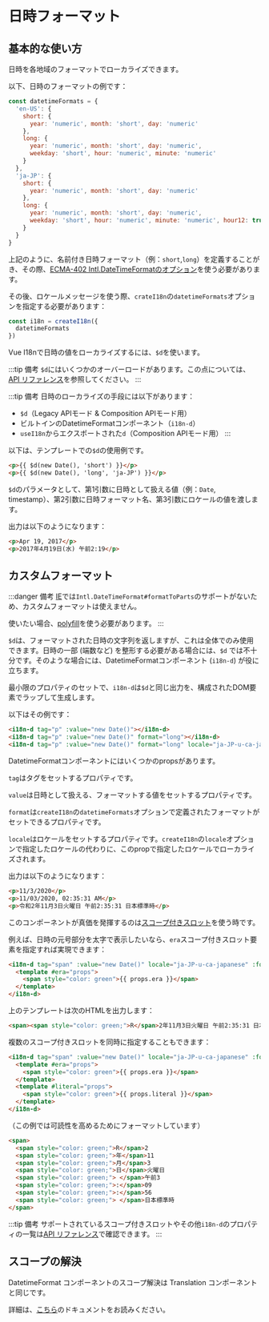 # 日時フォーマット

## 基本的な使い方
日時を各地域のフォーマットでローカライズできます。

以下、日時のフォーマットの例です：

```js
const datetimeFormats = {
  'en-US': {
    short: {
      year: 'numeric', month: 'short', day: 'numeric'
    },
    long: {
      year: 'numeric', month: 'short', day: 'numeric',
      weekday: 'short', hour: 'numeric', minute: 'numeric'
    }
  },
  'ja-JP': {
    short: {
      year: 'numeric', month: 'short', day: 'numeric'
    },
    long: {
      year: 'numeric', month: 'short', day: 'numeric',
      weekday: 'short', hour: 'numeric', minute: 'numeric', hour12: true
    }
  }
}
```

上記のように、名前付き日時フォーマット（例：`short`,`long`）を定義することがき、その際、[ECMA-402 Intl.DateTimeFormatのオプション](https://tc39.es/ecma402/#datetimeformat-objects)を使う必要があります。

その後、ロケールメッセージを使う際、`crateI18n`の`datetimeFormats`オプションを指定する必要があります：

```js
const i18n = createI18n({
  datetimeFormats
})
```

Vue I18nで日時の値をローカライズするには、`$d`を使います。

:::tip 備考
`$d`にはいくつかのオーバーロードがあります。この点については、[API リファレンス](../../api/injection#d-value)を参照してください。
:::

:::tip 備考
日時のローカライズの手段には以下があります：

- `$d`（Legacy APIモード & Composition APIモード用）
- ビルトインのDatetimeFormatコンポーネント（`i18n-d`）
- `useI18n`からエクスポートされた`d`（Composition APIモード用）
:::

以下は、テンプレートでの`$d`の使用例です。

```html
<p>{{ $d(new Date(), 'short') }}</p>
<p>{{ $d(new Date(), 'long', 'ja-JP') }}</p>
```

`$d`のパラメータとして、第1引数に日時として扱える値（例：`Date`, timestamp）、第2引数に日時フォーマット名、第3引数にロケールの値を渡します。

出力は以下のようになります：

```html
<p>Apr 19, 2017</p>
<p>2017年4月19日(水) 午前2:19</p>
```

## カスタムフォーマット

:::danger 備考
[IE](https://developer.mozilla.org/en-US/docs/Web/JavaScript/Reference/Global_Objects/Intl/DateTimeFormat/formatToParts)では`Intl.DateTimeFormat#formatToParts`のサポートがないため、カスタムフォーマットは使えません。

使いたい場合、[polyfill](https://github.com/formatjs/formatjs/tree/main/packages/intl-datetimeformat)を使う必要があります。
:::

`$d`は、フォーマットされた日時の文字列を返しますが、これは全体でのみ使用できます。日時の一部 (端数など) を整形する必要がある場合には、`$d` では不十分です。そのような場合には、DatetimeFormatコンポーネント (`i18n-d`) が役に立ちます。

最小限のプロパティのセットで、`i18n-d`は`$d`と同じ出力を、構成されたDOM要素でラップして生成します。

以下はその例です：

```html
<i18n-d tag="p" :value="new Date()"></i18n-d>
<i18n-d tag="p" :value="new Date()" format="long"></i18n-d>
<i18n-d tag="p" :value="new Date()" format="long" locale="ja-JP-u-ca-japanese"></i18n-d>
```

DatetimeFormatコンポーネントにはいくつかのpropsがあります。

`tag`はタグをセットするプロパティです。

`value`は日時として扱える、フォーマットする値をセットするプロパティです。

`format`は`createI18n`の`datetimeFormats`オプションで定義されたフォーマットがセットできるプロパティです。

`locale`はロケールをセットするプロパティです。`createI18n`の`locale`オプションで指定したロケールの代わりに、このpropで指定したロケールでローカライズされます。

出力は以下のようになります：

```html
<p>11/3/2020</p>
<p>11/03/2020, 02:35:31 AM</p>
<p>令和2年11月3日火曜日 午前2:35:31 日本標準時</p>
```

このコンポーネントが真価を発揮するのは[スコープ付きスロット](https://v3.vuejs.org/guide/component-slots.html#scoped-slots)を使う時です。

例えば、日時の元号部分を太字で表示したいなら、`era`スコープ付きスロット要素を指定すれば実現できます：

```html
<i18n-d tag="span" :value="new Date()" locale="ja-JP-u-ca-japanese" :format="{ key: 'long', era: 'narrow' }">
  <template #era="props">
    <span style="color: green">{{ props.era }}</span>
  </template>
</i18n-d>
```

上のテンプレートは次のHTMLを出力します：

```html
<span><span style="color: green;">R</span>2年11月3日火曜日 午前2:35:31 日本標準時</span>
```

複数のスコープ付きスロットを同時に指定することもできます：

```html
<i18n-d tag="span" :value="new Date()" locale="ja-JP-u-ca-japanese" :format="{ key: 'long', era: 'narrow' }">
  <template #era="props">
    <span style="color: green">{{ props.era }}</span>
  </template>
  <template #literal="props">
    <span style="color: green">{{ props.literal }}</span>
  </template>
</i18n-d>
```

（この例では可読性を高めるためにフォーマットしています）

```html
<span>
  <span style="color: green;">R</span>2
  <span style="color: green;">年</span>11
  <span style="color: green;">月</span>3
  <span style="color: green;">日</span>火曜日
  <span style="color: green;"> </span>午前3
  <span style="color: green;">:</span>09
  <span style="color: green;">:</span>56
  <span style="color: green;"> </span>日本標準時
</span>
```

:::tip 備考
サポートされているスコープ付きスロットやその他`i18n-d`のプロパティの一覧は[API リファレンス](../../api/component.html#datetimeformat)で確認できます。
:::

## スコープの解決

DatetimeFormat コンポーネントのスコープ解決は Translation コンポーネントと同じです。

詳細は、[こちら](../advanced/component.md#scope-resolving)のドキュメントをお読みください。
